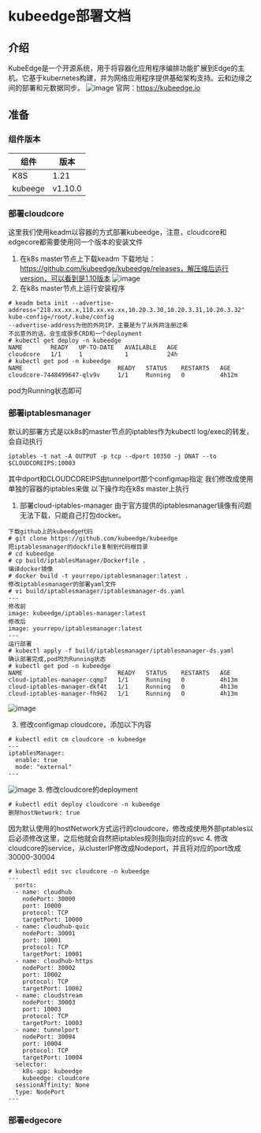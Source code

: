 # kubeedge部署文档
## 介绍
KubeEdge是一个开源系统，用于将容器化应用程序编排功能扩展到Edge的主机。它基于kubernetes构建，并为网络应用程序提供基础架构支持。云和边缘之间的部署和元数据同步。
![image](https://user-images.githubusercontent.com/6283866/164159086-29a5ca40-3029-4b71-a743-f7eacdac964b.png)
官网：https://kubeedge.io
## 准备
### 组件版本
|组件|版本|
|--|--|
|K8S|1.21|
|kubeege|v1.10.0|
### 部署cloudcore
这里我们使用keadm以容器的方式部署kubeedge，注意，cloudcore和edgecore都需要使用同一个版本的安装文件
1. 在k8s master节点上下载keadm
下载地址：https://github.com/kubeedge/kubeedge/releases，解压缩后运行version，可以看到是1.10版本
![image](https://user-images.githubusercontent.com/6283866/164159821-7d29c70a-43aa-407d-9805-3256bc46e2a8.png)
2. 在k8s master节点上运行安装程序
```
# keadm beta init --advertise-address="218.xx.xx.x,110.xx.xx.xx,10.20.3.30,10.20.3.31,10.20.3.32"  kube-config=/root/.kube/config
--advertise-address为他的外网IP，主要是为了从外网注册过来
不出意外的话，会生成很多CRD和一个deployment
# kubectl get deploy -n kubeedge
NAME        READY   UP-TO-DATE   AVAILABLE   AGE
cloudcore   1/1     1            1           24h
# kubectl get pod -n kubeedge
NAME                           READY   STATUS    RESTARTS   AGE
cloudcore-7448499647-qlv9v     1/1     Running   0          4h12m
```
pod为Running状态即可
### 部署iptablesmanager
默认的部署方式是以k8s的master节点的iptables作为kubectl log/exec的转发，会自动执行
```
iptables -t nat -A OUTPUT -p tcp --dport 10350 -j DNAT --to $CLOUDCOREIPS:10003
```
其中dport和CLOUDCOREIPS由tunnelport那个configmap指定
我们修改成使用单独的容器的iptables来做
以下操作均在k8s master上执行
1. 部署cloud-iptables-manager
由于官方提供的iptablesmanager镜像有问题无法下载，只能自己打包docker。
```
下载github上的kubeedge代码
# git clone https://github.com/kubeedge/kubeedge
把iptablesmanager的dockfile复制到代码根目录
# cd kubeedge
# cp build/iptablesManager/Dockerfile .
编译docker镜像
# docker build -t yourrepo/iptablesmanager:latest .
修改iptablesmanager的部署yaml文件
# vi build/iptablesmanager/iptablesmanager-ds.yaml
---
修改前
image: kubeedge/iptables-manager:latest
修改后
image: yourrepo/iptablesmanager:latest
---
运行部署
# kubectl apply -f build/iptablesmanager/iptablesmanager-ds.yaml
确认部署完成,pod均为Running状态
# kubectl get pod -n kubeedge
NAME                           READY   STATUS    RESTARTS   AGE
cloud-iptables-manager-cqmp7   1/1     Running   0          4h13m
cloud-iptables-manager-dkf4t   1/1     Running   0          4h13m
cloud-iptables-manager-fh962   1/1     Running   0          4h13m
```
![image](https://user-images.githubusercontent.com/6283866/164164867-ef6f8d07-84e0-44f4-95c6-ed17ece2d484.png)

3. 修改configmap cloudcore，添加以下内容
```
# kubectl edit cm cloudcore -n kubeedge
---
iptablesManager:
  enable: true
  mode: "external"
---
```
![image](https://user-images.githubusercontent.com/6283866/164162521-3e3544a1-502c-4db1-bdd1-c450e65e1399.png)
3. 修改cloudcore的deployment
```
# kubectl edit deploy cloudcore -n kubeedge
删除hostNetwork: true
```
因为默认使用的hostNetwork方式运行的cloudcore，修改成使用外部iptables以后必须修改这里，之后他就会自然把iptables规则指向对应的svc
4. 修改cloudcore的service，从clusterIP修改成Nodeport，并且将对应的port改成30000-30004
```
# kubectl edit svc cloudcore -n kubeedge
---
  ports:
  - name: cloudhub
    nodePort: 30000
    port: 10000
    protocol: TCP
    targetPort: 10000
  - name: cloudhub-quic
    nodePort: 30001
    port: 10001
    protocol: TCP
    targetPort: 10001
  - name: cloudhub-https
    nodePort: 30002
    port: 10002
    protocol: TCP
    targetPort: 10002
  - name: cloudstream
    nodePort: 30003
    port: 10003
    protocol: TCP
    targetPort: 10003
  - name: tunnelport
    nodePort: 30004
    port: 10004
    protocol: TCP
    targetPort: 10004
  selector:
    k8s-app: kubeedge
    kubeedge: cloudcore
  sessionAffinity: None
  type: NodePort
---
```
### 部署edgecore

